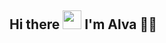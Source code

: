 <!-- @format -->

## Hi there <img src="https://github.com/TheDudeThatCode/TheDudeThatCode/blob/master/Assets/Hi.gif" width="30px"> I'm Alva 🧑🏻
